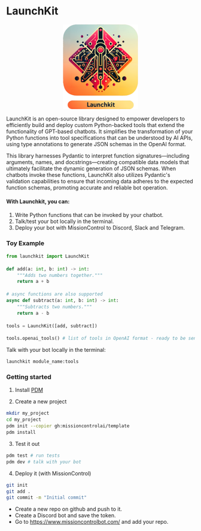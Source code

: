 # LaunchKit

<p align="center">
  <img src="./docs/images/launchkit_logo_512px.webp" alt="drawing" width="200"/>
</p>

LaunchKit is an open-source library designed to empower developers to efficiently build and deploy custom Python-backed tools that extend the functionality of GPT-based chatbots. It simplifies the transformation of your Python functions into tool specifications that can be understood by AI APIs, using type annotations to generate JSON schemas in the OpenAI format.

This library harnesses Pydantic to interpret function signatures—including arguments, names, and docstrings—creating compatible data models that ultimately facilitate the dynamic generation of JSON schemas. When chatbots invoke these functions, LaunchKit also utilizes Pydantic's validation capabilities to ensure that incoming data adheres to the expected function schemas, promoting accurate and reliable bot operation.

#### With Launchkit, you can:

1. Write Python functions that can be invoked by your chatbot.
2. Talk/test your bot locally in the terminal.
3. Deploy your bot with MissionControl to Discord, Slack and Telegram.

### Toy Example

```python
from launchkit import LaunchKit

def add(a: int, b: int) -> int:
    """Adds two numbers together."""
    return a + b

# async functions are also supported
async def subtract(a: int, b: int) -> int:
    """Subtracts two numbers."""
    return a - b

tools = LaunchKit([add, subtract])

tools.openai_tools() # list of tools in OpenAI format - ready to be sent to the API.
```

Talk with your bot locally in the terminal:

```bash
launchkit module_name:tools
```

### Getting started

1. Install [PDM](https://pdm-project.org/latest/#installation)

2. Create a new project

```bash
mkdir my_project
cd my_project
pdm init --copier gh:missioncontrolai/template
pdm install
```

3. Test it out

```bash
pdm test # run tests
pdm dev # talk with your bot
```

4. Deploy it (with MissionControl)

```bash
git init
git add .
git commit -m "Initial commit"
```

- Create a new repo on github and push to it.
- Create a Discord bot and save the token.
- Go to https://www.missioncontrolbot.com/ and add your repo.
